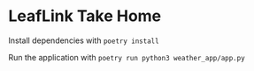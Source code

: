 # LeafLink Take Home

Install dependencies with `poetry install`

Run the application with `poetry run python3 weather_app/app.py`

